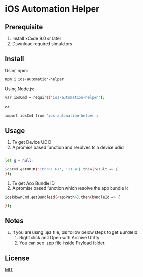 
# iOS Automation Helper

## Prerequisite

1. Install xCode 9.0 or later
2. Download required simulators

## Install

Using npm:
```bash
npm i ios-automation-helper
```

Using Node.js:
```bash
var iosCmd = require('ios-automation-helper');
```

or

```bash
import iosCmd from 'ios-automation-helper';
```

## Usage

1. To get Device UDID
2. A promise based function and resolves to a device udid
```bash

let g = null;

iosCmd.getUDID('iPhone 6s', '11.4').then(result => {
});
```

1. To get App Bundle ID
2. A promise based function which resolve the app bundle id
```bash
ioskdownCmd.getBundleId(<appPath>).then(bundleId => {

});
```

## Notes

1. If you are using .ipa file, pls follow below steps to get BundleId.
    1. Right click and Open with Archive Utility
    2. You can see .app file inside Payload folder.


## License

[MIT](http://vjpr.mit-license.org)

[npm-image]: https://img.shields.io/npm/v/live-xxx.svg
[npm-url]: https://www.npmjs.com/package/npm
